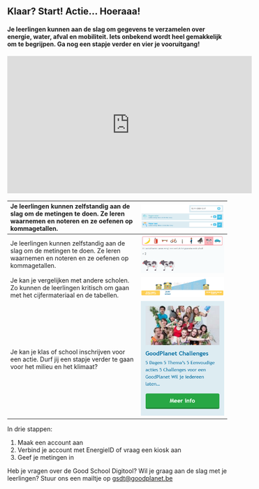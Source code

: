 ## Klaar? Start! Actie… Hoeraaa! 
#### Je leerlingen kunnen aan de slag om gegevens te verzamelen over energie, water, afval en mobiliteit. Iets onbekend wordt heel gemakkelijk om te begrijpen. Ga nog een stapje verder en vier je vooruitgang! 

<iframe width="560" height="315" src="https://www.youtube.com/embed/2TaL-F7u-54" frameborder="0" allow="accelerometer; autoplay; encrypted-media; gyroscope; picture-in-picture" allowfullscreen></iframe>
 
| Je leerlingen kunnen zelfstandig aan de slag om de metingen te doen. Ze leren waarnemen en noteren en ze oefenen op kommagetallen.	| ![](https://github.com/GoodPlanetBelgium/text_GSDT/raw/main/images/meters%20water%202.PNG)    | 
| :------------- | :----------: | 
| Je leerlingen kunnen zelfstandig aan de slag om de metingen te doen. Ze leren waarnemen en noteren en ze oefenen op kommagetallen.    | ![](https://github.com/GoodPlanetBelgium/text_GSDT/raw/main/images/grafiek%20afval%20koeien%20klein.PNG)      |
| Je kan je vergelijken met andere scholen. Zo kunnen de leerlingen kritisch om gaan met het cijfermateriaal en de tabellen.	   |  ![](https://github.com/GoodPlanetBelgium/text_GSDT/raw/main/images/vergelijking%20school%20klein.png)  |
| Je kan je klas of school inschrijven voor een actie. Durf jij een stapje verder te gaan voor het milieu en het klimaat? | ![](https://github.com/GoodPlanetBelgium/text_GSDT/raw/main/images/actie%20GP%20challenges.PNG) |   	

In drie stappen:
1.	Maak een account aan
2.	Verbind je account met EnergieID of vraag een kiosk aan
3.	Geef je metingen in	   

Heb je vragen over de Good School Digitool? Wil je graag aan de slag met je leerlingen? Stuur ons een mailtje op gsdt@goodplanet.be
